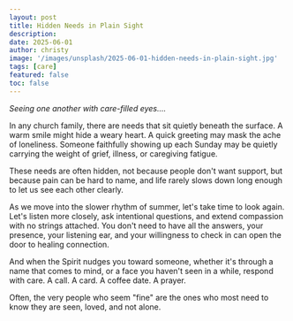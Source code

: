 ```yaml
---
layout: post
title: Hidden Needs in Plain Sight
description:
date: 2025-06-01
author: christy
image: '/images/unsplash/2025-06-01-hidden-needs-in-plain-sight.jpg'
tags: [care]
featured: false
toc: false
---
```


*Seeing one another with care-filled eyes....*

In any church family, there are needs that sit quietly beneath the surface. A warm smile might hide a weary heart. A quick greeting may mask the ache of loneliness. Someone faithfully showing up each Sunday may be quietly carrying the weight of grief, illness, or caregiving fatigue.

These needs are often hidden, not because people don't want support, but because pain can be hard to name, and life rarely slows down long enough to let us see each other clearly.

As we move into the slower rhythm of summer, let's take time to look again. Let's listen more closely, ask intentional questions, and extend compassion with no strings attached. You don't need to have all the answers, your presence, your listening ear, and your willingness to check in can open the door to healing connection.

And when the Spirit nudges you toward someone, whether it's through a name that comes to mind, or a face you haven't seen in a while, respond with care. A call. A card. A coffee date. A prayer.

Often, the very people who seem "fine" are the ones who most need to know they are seen, loved, and not alone.